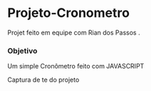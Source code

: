 # Projeto-Cronometro  
Projet feito em equipe com Rian dos  Passos  .  
###  Objetivo  
Um  simple Cronômetro feito com JAVASCRIPT

Captura de te  do  projeto
